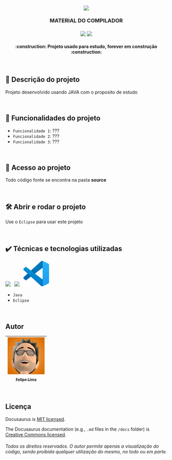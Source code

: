 <h3 align="center"> <img src="https://user-images.githubusercontent.com/20684484/235798841-7cec4789-5834-4724-b457-487af796f020.png" width="400px" align="center" >
<BR><BR>MATERIAL DO COMPILADOR</h3>

<h3 align="center">
<img src="https://img.shields.io/badge/STATUS-EM%20DESENVOLVIMENTO-ef1a24">
<img src="https://img.shields.io/badge/PROJECT%20VERSION-0.0.0-003f72">
</h3>
<h4 align="center">
:construction:  Projeto usado para estudo, forever em construção  :construction:
</h4>

<BR>

## 📃 Descrição do projeto

<p align="justify">
 Projeto desenvolvido usando JAVA com o proposito de estudo
</p>

<BR>

## :hammer: Funcionalidades do projeto

- `Funcionalidade 1`: ???
- `Funcionalidade 2`: ???
- `Funcionalidade 3`: ???

<BR>
  
## 📁 Acesso ao projeto

Todo código fonte se encontra na pasta **source**

<BR>
  
## 🛠️ Abrir e rodar o projeto

Use o ``Eclipse`` para usar este projeto


<BR>  
  
## ✔️ Técnicas e tecnologias utilizadas
<p align="justify">
<img width="80px" src="https://cdn.jsdelivr.net/gh/devicons/devicon/icons/java/java-original.svg">
&nbsp;&nbsp;<img width="80px" src="https://cdn.jsdelivr.net/gh/devicons/devicon/icons/git/git-original.svg">
&nbsp;&nbsp;<img width="80px" src="https://raw.githubusercontent.com/felip3fl/felip3fl/1a6a66b6a143aab342cf2df18f56d8c1c7e6c8fb/Material/Icon/vscode.svg">
</p>
 
- ``Java``
- ``Eclipse``
 
<BR>  
  
## Autor

| [<img src="https://github.com/felip3fl/felip3fl/blob/main/Material/Nick/nick1.jpg?raw=true" width=115><br><sub>Felipe Lima</sub>](https://github.com/felip3fl) | 
| :---: 
  
<BR>
    
## Licença

Docusaurus is [MIT licensed](./LICENSE).

The Docusaurus documentation (e.g., `.md` files in the `/docs` folder) is [Creative Commons licensed](./LICENSE-docs).
<i><h6>Todos os direitos reservados. O autor permite apenas a visualização do código, sendo proibida qualquer utilização do mesmo, no todo ou em parte.</h6></i>

